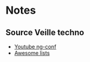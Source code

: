 # Notes

## Source Veille techno

- [Youtube ng-conf](https://www.youtube.com/channel/UCm9iiIfgmVODUJxINecHQkA)
- [Awesome lists](http://awesome.re)
